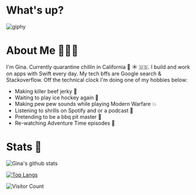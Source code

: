 # What's up? 


![giphy](https://user-images.githubusercontent.com/9616943/88987653-78f79500-d28b-11ea-92d4-d46a15eda182.gif)


# About Me 👩🏼‍🎤

I'm Gina. Currently quarantine chillin in California 🌴 ☀️ 🇺🇸. I build and work on apps with Swift every day. My tech bffs are Google search & Stackoverflow. Off the technical clock I'm doing one of my hobbies below: 

- Making killer beef jerky 🤠
- Waiting to play ice hockey again 🏒
- Making pew pew sounds while playing Modern Warfare 💥
- Listening to shrills on Spotify and or a podcast 📖
- Pretending to be a bbq pit master 🥩
- Re-watching Adventure Time episodes 🌈


# Stats 👀
![Gina's github stats](https://github-readme-stats.vercel.app/api?username=gdelarosa&hide=contribs&count_private=true&show_icons=true&theme=tokyonight&hide_title=true)


[![Top Langs](https://github-readme-stats.vercel.app/api/top-langs/?username=gdelarosa)](https://github.com/gdelarosa/github-readme-stats)


![Visitor Count](https://profile-counter.glitch.me/gdelarosa/count.svg)


